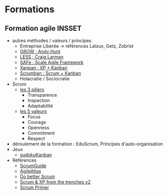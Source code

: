 # Formations

## Formation agile INSSET
- autres méthodes / valeurs / principes
  - Entreprise Libérée -> références Laloux, Getz, Zobrist
  - [GROW : Andy Hunt](http://growsmethod.com)
  - [LESS : Craig Larman](http://less.works)
  - [SAFe : Scale Agile Framework](http://www.scaledagileframework.com/)
  - [Xanpan : XP + Kanban](http://www.allankelly.net/xanpan.html)
  - [Scrumban : Scrum + Kanban](https://en.wikipedia.org/wiki/Scrumban)
  - Holacratie / Sociocratie
- Scrum
  - [les 3 piliers](http://www.scrumguides.org/scrum-guide.html)
    - Transparence  
    - Inspection  
    - Adaptabilité  
  - [les 5 valeurs](http://agileatlas.org)  
    - Focus   
    - Courage   
    - Openness   
    - Commitment   
    - Respect   
 - déroulement de la formation : EduScrum, Principes d'auto-organisation
 - Jeux
    - [sudokuKanban](http://www.unbounddna.com/resources/agile-games/sudokuban-a-kanban-in-action-puzzle-game/)
 - Références
    - [ScrumGuide](http://www.scrumguides.org/scrum-guide.html)
    - [AgileAtlas](http://agileatlas.org)
    - [Do better Scrum](http://www.agile42.com/en/agile-info-center/do-better-scrum/)
    - [Scrum & XP from the trenches v2](http://www.infoq.com/minibooks/scrum-xp-from-the-trenches-2)
    - [Scrum Primer](http://www.scrumprimer.org/primers/)






 
